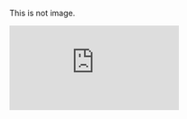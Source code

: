 This is not image.

![image](https://raw.githubusercontent.com/Arahabica/line-markdown/main/README.md)
